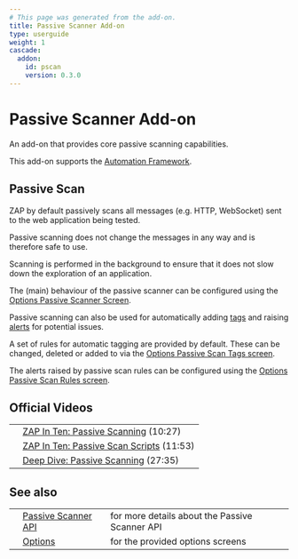 ```yaml
---
# This page was generated from the add-on.
title: Passive Scanner Add-on
type: userguide
weight: 1
cascade:
  addon:
    id: pscan
    version: 0.3.0
---
```


# Passive Scanner Add-on

An add-on that provides core passive scanning capabilities.


This add-on supports the [Automation Framework](/docs/desktop/addons/passive-scanner/automation/).

## Passive Scan


ZAP by default passively scans all messages (e.g. HTTP, WebSocket) sent to the web application being tested.  

Passive scanning does not change the messages in any way and is therefore safe to use.  

Scanning is performed in the background to ensure that it does not slow down the exploration of an application.


The (main) behaviour of the passive scanner can be configured using the [Options Passive Scanner Screen](/docs/desktop/addons/passive-scanner/options/scanner/).


Passive scanning can also be used for automatically adding [tags](/docs/desktop/start/features/tags/)
and raising [alerts](/docs/desktop/start/features/alerts/) for potential issues.  

A set of rules for automatic tagging are provided by default. These can be changed, deleted or
added to via the [Options Passive Scan Tags screen](/docs/desktop/addons/passive-scanner/options/tags/).


The alerts raised by passive scan rules can be configured using the [Options Passive Scan Rules screen](/docs/desktop/addons/passive-scanner/options/rules/).

## Official Videos

|   |                                                                                                |
|---|------------------------------------------------------------------------------------------------|
|   | [ZAP In Ten: Passive Scanning](https://play.sonatype.com/watch/vDWpoYjHi7fSLYFDQPWgMF) (10:27) |
|   | [ZAP In Ten: Passive Scan Scripts](https://play.vidyard.com/HfENJ3GJB3zbD6sMscDrjD) (11:53)    |
|   | [Deep Dive: Passive Scanning](https://www.youtube.com/watch?v=Rx42kyrB0nk) (27:35)             |

## See also

|   |                                                                  |                                                |
|---|------------------------------------------------------------------|------------------------------------------------|
|   | [Passive Scanner API](/docs/desktop/addons/passive-scanner/api/) | for more details about the Passive Scanner API |
|   | [Options](/docs/desktop/addons/passive-scanner/options/)         | for the provided options screens               |

